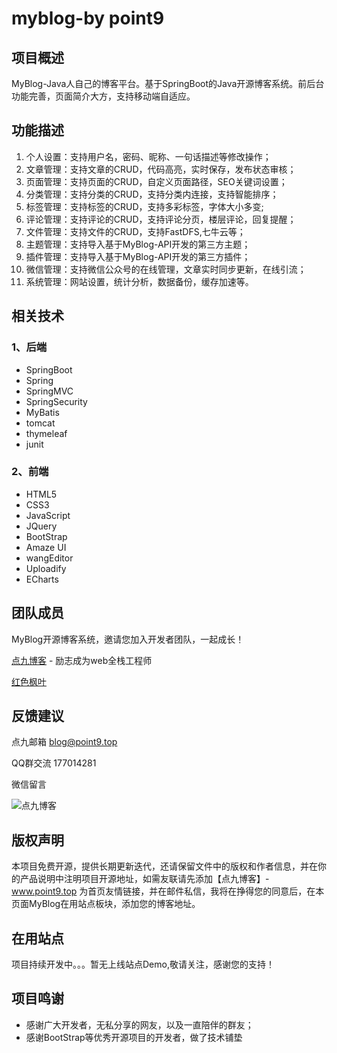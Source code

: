 # myblog-by point9
## 项目概述
MyBlog-Java人自己的博客平台。基于SpringBoot的Java开源博客系统。前后台功能完善，页面简介大方，支持移动端自适应。
## 功能描述
1. 个人设置：支持用户名，密码、昵称、一句话描述等修改操作；
2. 文章管理：支持文章的CRUD，代码高亮，实时保存，发布状态审核；
3. 页面管理：支持页面的CRUD，自定义页面路径，SEO关键词设置；
4. 分类管理：支持分类的CRUD，支持分类内连接，支持智能排序；
5. 标签管理：支持标签的CRUD，支持多彩标签，字体大小多变;
6. 评论管理：支持评论的CRUD，支持评论分页，楼层评论，回复提醒；
7. 文件管理：支持文件的CRUD，支持FastDFS,七牛云等；
8. 主题管理：支持导入基于MyBlog-API开发的第三方主题；
9. 插件管理：支持导入基于MyBlog-API开发的第三方插件；
10. 微信管理：支持微信公众号的在线管理，文章实时同步更新，在线引流；
11. 系统管理：网站设置，统计分析，数据备份，缓存加速等。
## 相关技术
### 1、后端
- SpringBoot
- Spring
- SpringMVC
- SpringSecurity
- MyBatis
- tomcat
- thymeleaf
- junit
### 2、前端
- HTML5
- CSS3
- JavaScript
- JQuery
- BootStrap
- Amaze UI
- wangEditor
- Uploadify
- ECharts
## 团队成员
MyBlog开源博客系统，邀请您加入开发者团队，一起成长！

<a href="http://www.point9.top" target="_blank">点九博客</a> - 励志成为web全栈工程师
   
<a href="http://www.guimeiling.com" target="_blank">红色枫叶</a>
## 反馈建议
点九邮箱    blog@point9.top

QQ群交流    177014281

微信留言   

![点九博客](http://www.point9.top/wp-content/uploads/2019/02/qrcode_for_gh_f9e0d2e01b09_344.jpg )
## 版权声明
本项目免费开源，提供长期更新迭代，还请保留文件中的版权和作者信息，并在你的产品说明中注明项目开源地址，如需友联请先添加【点九博客】- www.point9.top 为首页友情链接，并在邮件私信，我将在挣得您的同意后，在本页面MyBlog在用站点板块，添加您的博客地址。
## 在用站点
项目持续开发中。。。暂无上线站点Demo,敬请关注，感谢您的支持！
## 项目鸣谢
- 感谢广大开发者，无私分享的网友，以及一直陪伴的群友；
- 感谢BootStrap等优秀开源项目的开发者，做了技术铺垫